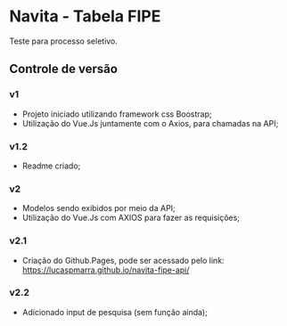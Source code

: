 # Navita - Tabela FIPE

Teste para processo seletivo.  
  
## Controle de versão  

### v1   
- Projeto iniciado utilizando framework css Boostrap;  
- Utilização do Vue.Js juntamente com o Axios, para chamadas na API;  

### v1.2  
- Readme criado;  

### v2
- Modelos sendo exibidos por meio da API;
- Utilização do Vue.Js com AXIOS para fazer as requisições;

### v2.1
- Criação do Github.Pages, pode ser acessado pelo link: https://lucaspmarra.github.io/navita-fipe-api/

### v2.2
- Adicionado input de pesquisa (sem função ainda);